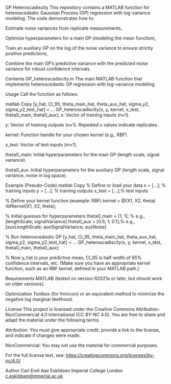 GP Heteroscadiscity
This repository contains a MATLAB function for heteroscedastic Gaussian Process (GP) regression with log-variance modeling. The code demonstrates how to:

Estimate noise variances from replicate measurements,

Optimize hyperparameters for a main GP (modeling the mean function),

Train an auxiliary GP on the log of the noise variance to ensure strictly positive predictions,

Combine the main GP’s predictive variance with the predicted noise variance for robust confidence intervals.

Contents
GP_heteroscadiscity.m
The main MATLAB function that implements heteroscedastic GP regression with log-variance modeling.

Usage
Call the function as follows:

matlab
Copy
[y_hat, CI_95, theta_main_hat, theta_aux_hat, sigma_y2, sigma_y2_test_hat] = ...
    GP_heteroscadiscity(x, y, kernel, x_test, theta0_main, theta0_aux);
x: Vector of training inputs (n×1).

y: Vector of training outputs (n×1). Repeated x values indicate replicates.

kernel: Function handle for your chosen kernel (e.g., RBF).

x_test: Vector of test inputs (m×1).

theta0_main: Initial hyperparameters for the main GP (length scale, signal variance).

theta0_aux: Initial hyperparameters for the auxiliary GP (length scale, signal variance, noise in log space).

Example (Pseudo-Code)
matlab
Copy
% Define or load your data
x = [...];     % training inputs
y = [...];     % training outputs
x_test = [...];% test inputs

% Define your kernel function (example: RBF)
kernel = @(X1, X2, theta) rbfKernel(X1, X2, theta);

% Initial guesses for hyperparameters
theta0_main = [1; 1];      % e.g., [lengthScale; signalVariance]
theta0_aux  = [0.5; 1; 0.1];% e.g., [auxLengthScale; auxSignalVariance; auxNoise]

% Run heteroscedastic GP
[y_hat, CI_95, theta_main_hat, theta_aux_hat, sigma_y2, sigma_y2_test_hat] = ...
    GP_heteroscadiscity(x, y, kernel, x_test, theta0_main, theta0_aux);

% Now y_hat is your predictive mean, CI_95 is half-width of 95% confidence intervals, etc.
(Make sure you have an appropriate kernel function, such as an RBF kernel, defined in your MATLAB path.)

Requirements
MATLAB (tested on version R2021a or later, but should work on older versions).

Optimization Toolbox (for fmincon) or an equivalent method to minimize the negative log marginal likelihood.

License
This project is licensed under the Creative Commons Attribution-NonCommercial 4.0 International (CC BY-NC 4.0). You are free to share and adapt the material under the following terms:

Attribution: You must give appropriate credit, provide a link to the license, and indicate if changes were made.

NonCommercial: You may not use the material for commercial purposes.

For the full license text, see: https://creativecommons.org/licenses/by-nc/4.0/

Author
Carl Emil Aae Eskildsen
Imperial College London
c.eskildsen@imperial.ac.uk
